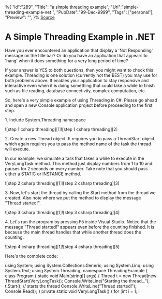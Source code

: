 ﻿%{
    "Id":"289",
    "Title": "a simple threading example",
    "Url":"simple-threading-example-net",
    "PubDate":"99-Dec-9999",
    "Tags": ["personal"],
    "Preview": "",
}%
[Source](http://gizmoblogr.com/553/simple-threading-example-net "Permalink to A Simple Threading Example in .NET")

# A Simple Threading Example in .NET

Have you ever encountered an application that display a 'Not Responding' message on the title bar? Or do you have an application that appears to 'hang' when it does something for a very long period of time?

If your answer is YES to both questions, then you might want to check this example. Threading is one solution (currently not the BEST) you may use for both problems above. It enables your application to stay responsive and interactive even when it is doing something that could take a while to finish such as file reading, database connectivity, complex computation, etc.

So, here's a very simple example of using Threading in C#. Please go ahead and open a new Console application project before proceeding to the first step.

1\. Include System.Threading namespace

![step 1 csharp threading][1]![step 1 csharp threading][2]

2\. Create a new Thread object. It requires you to pass a ThreadStart object which again requires you to pass the method name of the task the thread will execute.

In our example, we simulate a task that takes a while to execute in the VeryLongTask method. This method just display numbers from 1 to 10 and pauses for 2 seconds on every number. Take note that you should pass either a STATIC or INSTANCE method.

![step 2 csharp threading][1]![step 2 csharp threading][3]

3\. Now, let's start the thread by calling the Start method from the thread we created. Also note where we put the method to display the message "Thread started!".

![step 3 csharp threading][1]![step 3 csharp threading][4]

4\. Let's run the program by pressing F5 inside Visual Studio. Notice that the message "Thread started!" appears even before the counting finished. It is because the main thread handles that while another thread does the counting.

![step 4 csharp threading][1]![step 4 csharp threading][5]



Here's the complete code:

using System; using System.Collections.Generic; using System.Linq; using System.Text; using System.Threading; namespace ThreadingExample { class Program { static void Main(string[] args) { Thread t = new Thread(new ThreadStart(VeryLongTask)); Console.WriteLine("Starting the thread..."); t.Start(); // starts the thread Console.WriteLine("Thread started!"); Console.Read(); } private static void VeryLongTask() { for (int i = 1; i